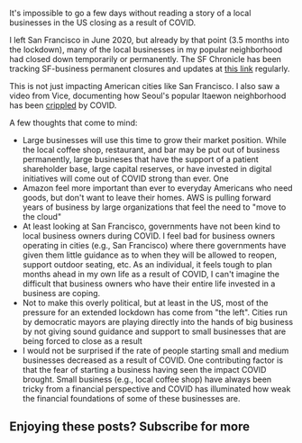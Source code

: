 It's impossible to go a few days without reading a story of a local businesses in the US closing as a result of COVID.

I left San Francisco in June 2020, but already by that point (3.5 months into the lockdown), many of the local businesses in my popular neighborhood had closed down temporarily or permanently. The SF Chronicle has been tracking SF-business permanent closures and updates at [this link](https://www.sfchronicle.com/food/article/Bay-Area-restaurants-latest-updates-Food-15130419.php?ref=ryanrodenbaugh.com) regularly.

This is not just impacting American cities like San Francisco. I also saw a video from Vice, documenting how Seoul's popular Itaewon neighborhood has been [crippled](https://www.youtube.com/watch?v=fK6VCEAT5u8&ref=ryanrodenbaugh.com) by COVID.

A few thoughts that come to mind:

-   Large businesses will use this time to grow their market position. While the local coffee shop, restaurant, and bar may be put out of business permanently, large busineses that have the support of a patient shareholder base, large capital reserves, or have invested in digital initiatives will come out of COVID strong than ever. One
-   Amazon feel more important than ever to everyday Americans who need goods, but don't want to leave their homes. AWS is pulling forward years of business by large organizations that feel the need to "move to the cloud"
-   At least looking at San Francisco, governments have not been kind to local business owners during COVID. I feel bad for business owners operating in cities (e.g., San Francisco) where there governments have given them little guidance as to when they will be allowed to reopen, support outdoor seating, etc. As an individual, it feels tough to plan months ahead in my own life as a result of COVID, I can't imagine the difficult that business owners who have their entire life invested in a business are coping.
-   Not to make this overly political, but at least in the US, most of the pressure for an extended lockdown has come from "the left". Cities run by democratic mayors are playing directly into the hands of big business by not giving sound guidance and support to small businesses that are being forced to close as a result
-   I would not be surprised if the rate of people starting small and medium businesses decreased as a result of COVID. One contributing factor is that the fear of starting a business having seen the impact COVID brought. Small business (e.g., local coffee shop) have always been tricky from a financial perspective and COVID has illuminated how weak the financial foundations of some of these businesses are.

## Enjoying these posts? Subscribe for more